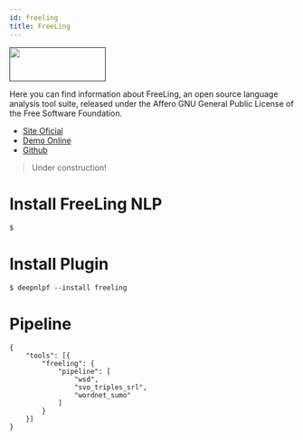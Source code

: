 ```yaml
---
id: freeling
title: FreeLing
---
```


<a href="" target="_blank">
    <img src="" data-canonical-src="" width="170" height="60" />
</a>

Here you can find information about FreeLing, an open source language analysis tool suite, released under the Affero GNU General Public License of the Free Software Foundation.

- [Site Oficial](http://nlp.lsi.upc.edu/freeling/)
- [Demo Online](http://nlp.lsi.upc.edu/freeling/demo/demo.php)
- [Github](https://github.com/TALP-UPC/freeling)

> Under construction!

# Install FreeLing NLP

    $ 

# Install Plugin

    $ deepnlpf --install freeling

# Pipeline
```
{
    "tools": [{
        "freeling": {
            "pipeline": [
                "wsd",
                "svo_triples_srl",
                "wordnet_sumo"
            ]
        }
    }]
}
```



